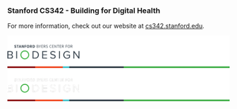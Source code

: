 <!--

This source file is part of the Stanford CS342 - Building for Digital Health class

SPDX-FileCopyrightText: 2022 Stanford University

SPDX-License-Identifier: MIT

-->

### Stanford CS342 - Building for Digital Health

For more information, check out our website at [cs342.stanford.edu](https://cs342.stanford.edu).

![Stanford Byers Center for Biodesign Logo](https://raw.githubusercontent.com/CS342/.github/main/assets/biodesign-footer-light.png#gh-light-mode-only)
![Stanford Byers Center for Biodesign Logo](https://raw.githubusercontent.com/CS342/.github/main/assets/biodesign-footer-dark.png#gh-dark-mode-only)
